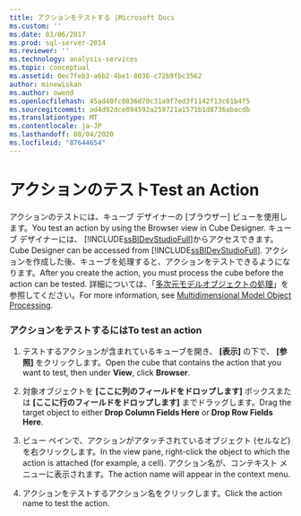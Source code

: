 ```yaml
---
title: アクションをテストする |Microsoft Docs
ms.custom: ''
ms.date: 03/06/2017
ms.prod: sql-server-2014
ms.reviewer: ''
ms.technology: analysis-services
ms.topic: conceptual
ms.assetid: 0ec7feb3-a6b2-4be1-8036-c72b9fbc3562
author: minewiskan
ms.author: owend
ms.openlocfilehash: 45ad40fc0836d70c31a9f7ed3f1142f13c61b4f5
ms.sourcegitcommit: ad4d92dce894592a259721a1571b1d8736abacdb
ms.translationtype: MT
ms.contentlocale: ja-JP
ms.lasthandoff: 08/04/2020
ms.locfileid: "87644654"
---
```

# <a name="test-an-action"></a><span data-ttu-id="8e409-102">アクションのテスト</span><span class="sxs-lookup"><span data-stu-id="8e409-102">Test an Action</span></span>
  <span data-ttu-id="8e409-103">アクションのテストには、キューブ デザイナーの [ブラウザー] ビューを使用します。</span><span class="sxs-lookup"><span data-stu-id="8e409-103">You test an action by using the Browser view in Cube Designer.</span></span> <span data-ttu-id="8e409-104">キューブ デザイナーには、 [!INCLUDE[ssBIDevStudioFull](../../includes/ssbidevstudiofull-md.md)]からアクセスできます。</span><span class="sxs-lookup"><span data-stu-id="8e409-104">Cube Designer can be accessed from [!INCLUDE[ssBIDevStudioFull](../../includes/ssbidevstudiofull-md.md)].</span></span> <span data-ttu-id="8e409-105">アクションを作成した後、キューブを処理すると、アクションをテストできるようになります。</span><span class="sxs-lookup"><span data-stu-id="8e409-105">After you create the action, you must process the cube before the action can be tested.</span></span> <span data-ttu-id="8e409-106">詳細については、「[多次元モデルオブジェクトの処理](processing-a-multidimensional-model-analysis-services.md)」を参照してください。</span><span class="sxs-lookup"><span data-stu-id="8e409-106">For more information, see [Multidimensional Model Object Processing](processing-a-multidimensional-model-analysis-services.md).</span></span>  
  
### <a name="to-test-an-action"></a><span data-ttu-id="8e409-107">アクションをテストするには</span><span class="sxs-lookup"><span data-stu-id="8e409-107">To test an action</span></span>  
  
1.  <span data-ttu-id="8e409-108">テストするアクションが含まれているキューブを開き、 **[表示]** の下で、 **[参照]** をクリックします。</span><span class="sxs-lookup"><span data-stu-id="8e409-108">Open the cube that contains the action that you want to test, then under **View**, click **Browser**.</span></span>  
  
2.  <span data-ttu-id="8e409-109">対象オブジェクトを **[ここに列のフィールドをドロップします]** ボックスまたは **[ここに行のフィールドをドロップします]** までドラッグします。</span><span class="sxs-lookup"><span data-stu-id="8e409-109">Drag the target object to either **Drop Column Fields Here** or **Drop Row Fields Here**.</span></span>  
  
3.  <span data-ttu-id="8e409-110">ビュー ペインで、アクションがアタッチされているオブジェクト (セルなど) を右クリックします。</span><span class="sxs-lookup"><span data-stu-id="8e409-110">In the view pane, right-click the object to which the action is attached (for example, a cell).</span></span> <span data-ttu-id="8e409-111">アクション名が、コンテキスト メニューに表示されます。</span><span class="sxs-lookup"><span data-stu-id="8e409-111">The action name will appear in the context menu.</span></span>  
  
4.  <span data-ttu-id="8e409-112">アクションをテストするアクション名をクリックします。</span><span class="sxs-lookup"><span data-stu-id="8e409-112">Click the action name to test the action.</span></span>  
  
  
